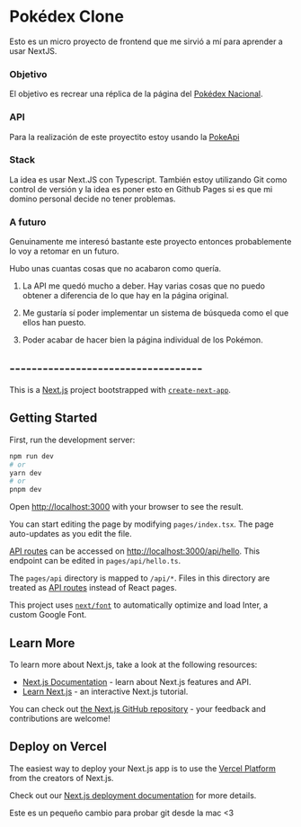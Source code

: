 # Pokédex Clone

Esto es un micro proyecto de frontend que me sirvió a mí para aprender a usar NextJS.

### Objetivo

El objetivo es recrear una réplica de la página del [Pokédex Nacional](https://www.pokemon.com/el/pokedex/).

### API

Para la realización de este proyectito estoy usando la [PokeApi](https://pokeapi.co/)

### Stack

La idea es usar Next.JS con Typescript. También estoy utilizando Git como control de versión y la idea es poner esto en Github Pages si es que mi domino personal decide no tener problemas.

### A futuro

Genuinamente me interesó bastante este proyecto entonces probablemente lo voy a retomar en un futuro.

Hubo unas cuantas cosas que no acabaron como quería.

1. La API me quedó mucho a deber. Hay varias cosas que no puedo obtener a diferencia de lo que hay en la página original.

2. Me gustaría sí poder implementar un sistema de búsqueda como el que ellos han puesto.

3. Poder acabar de hacer bien la página individual de los Pokémon.

## -----------------------------------

This is a [Next.js](https://nextjs.org/) project bootstrapped with [`create-next-app`](https://github.com/vercel/next.js/tree/canary/packages/create-next-app).

## Getting Started

First, run the development server:

```bash
npm run dev
# or
yarn dev
# or
pnpm dev
```

Open [http://localhost:3000](http://localhost:3000) with your browser to see the result.

You can start editing the page by modifying `pages/index.tsx`. The page auto-updates as you edit the file.

[API routes](https://nextjs.org/docs/api-routes/introduction) can be accessed on [http://localhost:3000/api/hello](http://localhost:3000/api/hello). This endpoint can be edited in `pages/api/hello.ts`.

The `pages/api` directory is mapped to `/api/*`. Files in this directory are treated as [API routes](https://nextjs.org/docs/api-routes/introduction) instead of React pages.

This project uses [`next/font`](https://nextjs.org/docs/basic-features/font-optimization) to automatically optimize and load Inter, a custom Google Font.

## Learn More

To learn more about Next.js, take a look at the following resources:

- [Next.js Documentation](https://nextjs.org/docs) - learn about Next.js features and API.
- [Learn Next.js](https://nextjs.org/learn) - an interactive Next.js tutorial.

You can check out [the Next.js GitHub repository](https://github.com/vercel/next.js/) - your feedback and contributions are welcome!

## Deploy on Vercel

The easiest way to deploy your Next.js app is to use the [Vercel Platform](https://vercel.com/new?utm_medium=default-template&filter=next.js&utm_source=create-next-app&utm_campaign=create-next-app-readme) from the creators of Next.js.

Check out our [Next.js deployment documentation](https://nextjs.org/docs/deployment) for more details.


Este es un pequeño cambio para probar git desde la mac <3